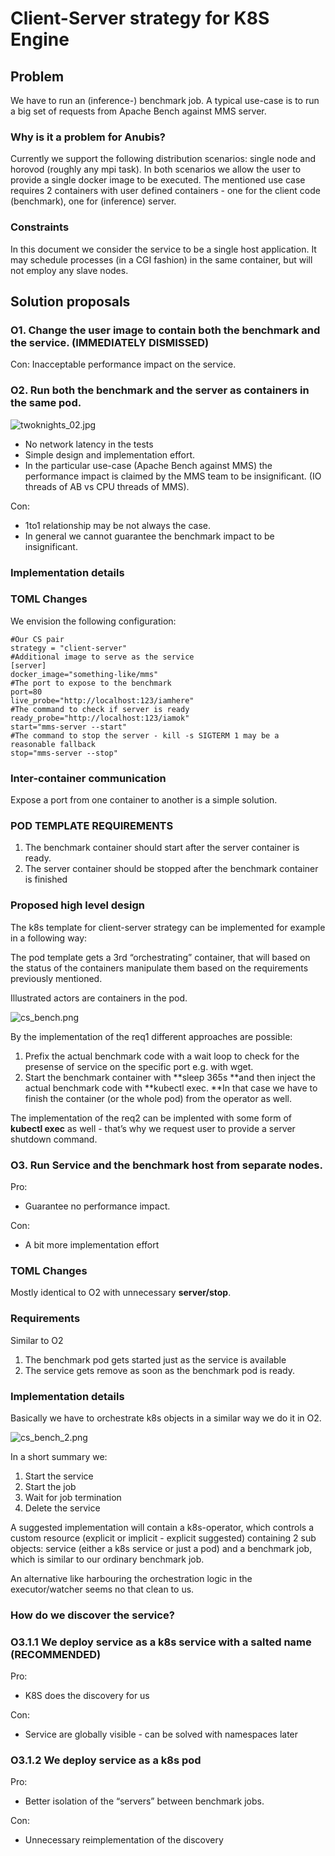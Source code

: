 # Client-Server strategy for K8S Engine

## Problem

We have to run an (inference-) benchmark job. A typical use-case is to run a big set of requests from Apache Bench against MMS server.

### Why is it a problem for Anubis?

Currently we support the following distribution scenarios: single node and horovod (roughly any mpi task). In both scenarios we allow the user to provide a single docker image to be executed. The mentioned use case requires 2 containers with user defined containers - one for the client code (benchmark), one for (inference) server.

### Constraints

In this document we consider the service to be a single host application. It may schedule processes (in a CGI fashion) in the same container, but will not employ any slave nodes. 

## Solution proposals

### O1. Change the user image to contain both the benchmark and the service. (IMMEDIATELY DISMISSED)

Con: Inacceptable performance impact on the service.

### O2. Run both the benchmark and the server as containers in the same pod. 

![twoknights_02.jpg](../images/twoknights_02.jpg)


* No network latency in the tests
* Simple design and implementation effort.
* In the particular use-case (Apache Bench against MMS) the performance impact is claimed by the MMS team to be insignificant. (IO threads of AB vs CPU threads of MMS).

Con:

* 1to1 relationship may be not always the case.
* In general we cannot guarantee the benchmark impact to be insignificant.



### Implementation details

### TOML Changes

We envision the following configuration:

```
#Our CS pair
strategy = "client-server"
#Additional image to serve as the service
[server]
docker_image="something-like/mms"
#The port to expose to the benchmark
port=80
live_probe="http://localhost:123/iamhere"
#The command to check if server is ready
ready_probe="http://localhost:123/iamok"
start="mms-server --start"
#The command to stop the server - kill -s SIGTERM 1 may be a reasonable fallback
stop="mms-server --stop"
```

### Inter-container communication

Expose a port from one container to another is a simple solution.

### POD TEMPLATE REQUIREMENTS

1. The benchmark container should start after the server container is ready.
2. The server container should be stopped after the benchmark container is finished

### Proposed high level design

The k8s template for client-server strategy can be implemented for example in a following way:

The pod template gets a 3rd “orchestrating” container, that will based on the status of the containers manipulate them based on the requirements previously mentioned. 

Illustrated actors are containers in the pod.

![cs_bench.png](../images/cs_bench.png)

By the implementation of the req1 different approaches are possible:

1. Prefix the actual benchmark code with a wait loop to check for the presense of service on the specific port e.g. with wget.
2. Start the benchmark container with **sleep 365s **and then inject the actual benchmark code with **kubectl exec. **In that case we have to finish the container (or the whole pod) from the operator as well.

The implementation of the req2 can be implented with some form of **kubectl exec** as well - that’s why we request user to provide a server shutdown command.

### O3. Run Service and the benchmark host from separate nodes.

Pro:

* Guarantee no performance impact.

Con:

* A bit more implementation effort

### TOML Changes

Mostly identical to O2 with unnecessary **server/stop**.

### Requirements

Similar to O2

1. The benchmark pod gets started just as the service is available
2. The service gets remove as soon as the benchmark pod is ready.

### Implementation details

Basically we have to orchestrate k8s objects in a similar way we do it in O2.

![cs_bench_2.png](../images/cs_bench_2.png)

In a short summary we:

1. Start the service
2. Start the job
3. Wait for job termination
4. Delete the service

A suggested implementation will contain a k8s-operator, which controls a custom resource (explicit or implicit - explicit suggested) containing 2 sub objects: service (either a k8s service or just a pod) and a benchmark job, which is similar to our ordinary benchmark job.

An alternative like harbouring the orchestration logic in the executor/watcher seems no that clean to us.

### How do we discover the service?

### O3.1.1 We deploy service as a k8s service with a salted name (RECOMMENDED)

Pro: 

* K8S does the discovery for us

Con: 

* Service are globally visible - can be solved with namespaces later

### O3.1.2 We deploy service as a k8s pod 

Pro:

* Better isolation of the “servers” between benchmark jobs.

Con: 

* Unnecessary reimplementation of the discovery

